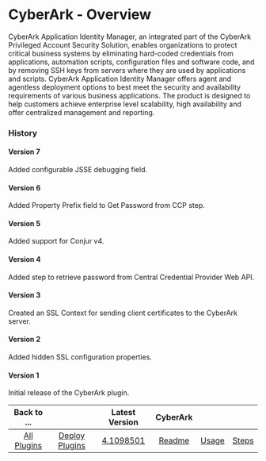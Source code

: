 
# CyberArk - Overview


CyberArk Application Identity Manager, an integrated part of the CyberArk Privileged Account Security Solution, enables organizations to protect critical business systems by eliminating hard-coded credentials from applications, automation scripts, configuration files and software code, and by removing SSH keys from servers where they are used by applications and scripts. CyberArk Application Identity Manager offers agent and agentless deployment options to best meet the security and availability requirements of various business applications. The product is designed to help customers achieve enterprise level scalability, high availability and offer centralized management and reporting.

### History

#### Version 7

Added configurable JSSE debugging field.

#### Version 6

Added Property Prefix field to Get Password from CCP step.

#### Version 5

Added support for Conjur v4.

#### Version 4

Added step to retrieve password from Central Credential Provider Web API.

#### Version 3

Created an SSL Context for sending client certificates to the CyberArk server.

#### Version 2

Added hidden SSL configuration properties.

#### Version 1

Initial release of the CyberArk plugin.


|Back to ...||Latest Version|CyberArk |||
| :---: | :---: | :---: | :---: | :---: | :---: |
|[All Plugins](../../index.md)|[Deploy Plugins](../README.md)|[4.1098501](https://raw.githubusercontent.com/UrbanCode/IBM-UCD-PLUGINS/main/files/cyberark/cyberark-4.1098501.zip)|[Readme](README.md)|[Usage](usage.md)|[Steps](steps.md)|
